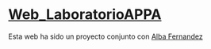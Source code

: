 # <a href="https://marcoapunto.github.io/Web_LaboratorioAPPA/" target="_blank">Web_LaboratorioAPPA</a>

Esta web ha sido un proyecto conjunto con <a href="https://github.com/albafdez" target="_blank">Alba Fernandez</a>
